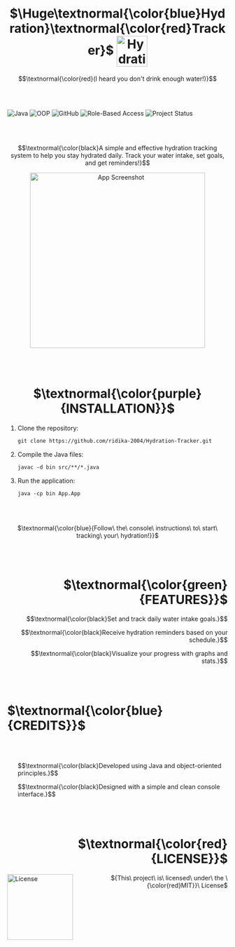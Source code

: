 <h1 align="center" font-style="bold">
  $\Huge\textnormal{\color{blue}Hydration}\textnormal{\color{red}Tracker}$
  <img src="https://github.com/user-attachments/assets/4e9f7102-0b3d-449d-a2c5-f414b9205fff" alt="Hydration Tracker" width="70" style="vertical-align: middle;">
</h1>

$$\textnormal{\color{red}(I heard you don't drink enough water!)}$$

<br><br>



![Java](https://img.shields.io/badge/Java-ED8B00?style=for-the-badge&logo=java&logoColor=white)
![OOP](https://img.shields.io/badge/Object--Oriented%20Programming-%2300A896?style=for-the-badge)
![GitHub](https://img.shields.io/badge/Version%20Control-GitHub-%23181717?style=for-the-badge&logo=github)
![Role-Based Access](https://img.shields.io/badge/Access%20Control-Role--Based-%23008CBA?style=for-the-badge)
![Project Status](https://img.shields.io/badge/Project-Active-green?style=for-the-badge)

<br><br>

$$\textnormal{\color{black}A simple and effective hydration tracking system to help you stay hydrated daily. Track your water intake, set goals, and get reminders!}$$

<p align="center">
  <img src="https://github.com/user-attachments/assets/b5d15079-d0bc-446b-9f54-f68310464190" alt="App Screenshot" width=400>
</p>


<br><br>

<h1 align="center"> 
  $\textnormal{\color{purple}{INSTALLATION}}$
</h1>

1. Clone the repository:
   ```diff
   git clone https://github.com/ridika-2004/Hydration-Tracker.git
   ```

2. Compile the Java files:
   ```diff
   javac -d bin src/**/*.java
   ```

3. Run the application:
   ```diff
   java -cp bin App.App
   ```

<br><br>

<p align="center"> $\textnormal{\color{blue}{Follow\ the\ console\ instructions\ to\ start\ tracking\ your\ hydration!}}$ </p>

<br><br>
<h1 align="right"> 
  $\textnormal{\color{green}{FEATURES}}$ 
</h1>
 

<ul align="right">
  <p align= "right">$$\textnormal{\color{black}Set and track daily water intake goals.}$$</p>
  <p align= "right">$$\textnormal{\color{black}Receive hydration reminders based on your schedule.}$$</p>
  <p align= "right">$$\textnormal{\color{black}Visualize your progress with graphs and stats.}$$</p>
</ul>

<br><br>

<h1 align="left"> 
  $\textnormal{\color{blue}{CREDITS}}$ 
</h1>

<br><br>
<ul align="left">
<p>$$\textnormal{\color{black}Developed using Java and object-oriented principles.}$$</p>
<p>$$\textnormal{\color{black}Designed with a simple and clean console interface.}$$</p>
</ul>

<br><br>

<h1 align="right"> $\textnormal{\color{red}{LICENSE}}$ </h1>
<img src="https://github.com/user-attachments/assets/acbcca7e-5e05-4337-97b5-1b49b93615bb" alt="License" width="150" align="left" style="vertical-align: bottom;" />
<p align="right">${This\ project\ is\ licensed\ under\ the \ {\color{red}MIT}}\ License$</p>